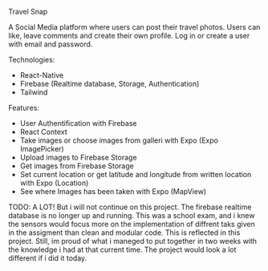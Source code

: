 Travel Snap

A Social Media platform where users can post their travel photos. Users can like, leave comments and create their own profile. Log in or create a user with email and password.

Technologies:
- React-Native
- Firebase (Realtime database, Storage, Authentication)
- Tailwind

Features:
- User Authentification with Firebase
- React Context
- Take images or choose images from galleri with Expo (Expo ImagePicker)
- Upload images to Firebase Storage
- Get images from Firebase Storage
- Set current location or get latitude and longitude from written location with Expo (Location)
- See where Images has been taken with Expo (MapView)

TODO:
A LOT! But i will not continue on this project. The firebase realtime database is no longer up and running. This was a school exam, and i knew the sensors would focus more
on the implementation of diffrent taks given in the assigment than clean and modular code. This is reflected in this project. Still, im proud of what i maneged to put together
in two weeks with the knowledge i had at that current time. The project would look a lot different if i did it today. 


